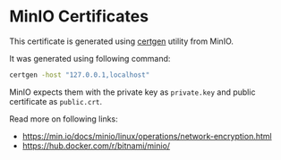 # MinIO Certificates

This certificate is generated using [certgen](https://github.com/minio/certgen) utility from MinIO.

It was generated using following command:

```bash
certgen -host "127.0.0.1,localhost"
```

MinIO expects them with the private key as `private.key` and public certificate as `public.crt`.

Read more on following links:

- https://min.io/docs/minio/linux/operations/network-encryption.html
- https://hub.docker.com/r/bitnami/minio/
